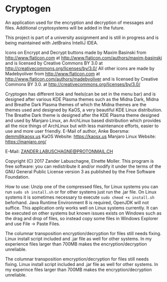 # Cryptogen
An application used for the encryption and decryption of messages and files.
Additional cryptosystems will be added in the future.

This project is part of a university assignment and is still in progress and is being maintained with JetBrains IntelliJ IDEA.

Icons on Encrypt and Decrypt buttons  made by Maxim Basinski from http://www.flaticon.com at http://www.flaticon.com/authors/maxim-basinski and is licensed by Creative Commons BY 3.0 at http://creativecommons.org/licenses/by/3.0/
All other icons are made by Madebyoliver from http://www.flaticon.com at http://www.flaticon.com/authors/madebyoliver and is licensed by Creative Commons BY 3.0. at http://creativecommons.org/licenses/by/3.0/

Cryptogen has different look and feels(can be set in the menu bar) and is designed after various KDE Plasma themes such as the Midna Dark, Midna and Breathe Dark Plasma themes of which the Midna themes are the themes used and designed by KaOS, a very beautiful KDE Linux distribution. The Breathe Dark theme is designed after the KDE Plasma theme designed and used by Manjaro Linux, an ArchLinux based distribution which provides all the nice things of ArchLinux but with less maintenance efforts, easier to use and more user friendly.
E-Mail of author, Anke Boersma: demm@kaosx.us
KaOS Website: https://kaosx.us
Manjaro Linux Website: https://manjaro.org/


E-Mail: ZANDER.LABUSCHAGNE@PROTONMAIL.CH

Copyright (C) 2017  Zander Labuschagne, Elnette Moller. This program is free software: you can redistribute it and/or modify it under the terms of the GNU General Public License version 3 as published by the Free Software Foundation.

How to use:
Unzip one of the compressed files, for Linux systems you can run ``sudo sh install.sh`` or for other systems just run the .jar file. On Linux systems it is sometimes necessary to execute ``sudo chmod +x install.sh`` beforhand. Java Runtime Environment 8 is required, OpenJDK will not suffice. This application only works well on Linux systems currently. It can be executed on other systems but known issues exists on Windows such as the drag and drop of files, so instead copy some files in Windows Explorer and use File -> Paste Files.

The columnar transposition encryption/decryption for files still needs fixing. Linux install script included and .jar file as well for other systems. In my experience files larger than 700MB makes the encryption/decryption unreliable.

The columnar transposition emcryption/decryption for files still needs fixing. Linux install script included and .jar file as well for other systems. In my experince files larger than 700MB makes the encryption/decryption unreliable.
